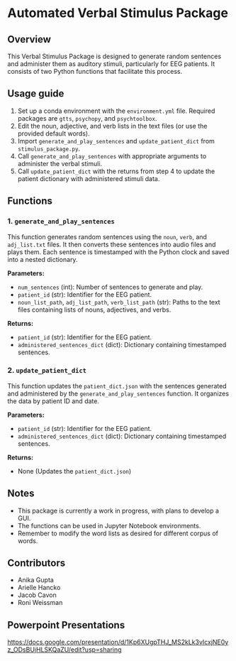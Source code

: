 # Automated Verbal Stimulus Package

## Overview

This Verbal Stimulus Package is designed to generate random sentences and administer them as auditory stimuli, particularly for EEG patients. It consists of two Python functions that facilitate this process.

## Usage guide

1. Set up a conda environment with the `environment.yml` file. Required packages are `gtts`, `psychopy`, and `psychtoolbox`.
2. Edit the noun, adjective, and verb lists in the text files (or use the provided default words).
3. Import `generate_and_play_sentences` and `update_patient_dict` from `stimulus_package.py`.
4. Call `generate_and_play_sentences` with appropriate arguments to administer the verbal stimuli.
5. Call `update_patient_dict` with the returns from step 4 to update the patient dictionary with administered stimuli data.

## Functions

### 1. `generate_and_play_sentences`

This function generates random sentences using the `noun`, `verb`, and `adj_list.txt` files. It then converts these sentences into audio files and plays them. Each sentence is timestamped with the Python clock and saved into a nested dictionary.

**Parameters:**
- `num_sentences` (int): Number of sentences to generate and play.
- `patient_id` (str): Identifier for the EEG patient.
- `noun_list_path`, `adj_list_path`, `verb_list_path` (str): Paths to the text files containing lists of nouns, adjectives, and verbs.

**Returns:**
- `patient_id` (str): Identifier for the EEG patient.
- `administered_sentences_dict` (dict): Dictionary containing timestamped sentences.

### 2. `update_patient_dict`

This function updates the `patient_dict.json` with the sentences generated and administered by the `generate_and_play_sentences` function. It organizes the data by patient ID and date.

**Parameters:**
- `patient_id` (str): Identifier for the EEG patient.
- `administered_sentences_dict` (dict): Dictionary containing timestamped sentences.

**Returns:**
- None (Updates the `patient_dict.json`)

## Notes

- This package is currently a work in progress, with plans to develop a GUI.
- The functions can be used in Jupyter Notebook environments.
- Remember to modify the word lists as desired for different corpus of words.

## Contributors

- Anika Gupta
- Arielle Hancko
- Jacob Cavon
- Roni Weissman

## Powerpoint Presentations
https://docs.google.com/presentation/d/1Kp6XUgpTHJ_MS2kLk3vIcxjNE0yz_ODsBUjHLSKQaZU/edit?usp=sharing

